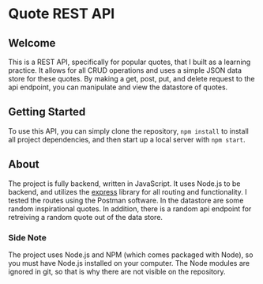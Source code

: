 # Quote REST API

## Welcome
This is a REST API, specifically for popular quotes, that I built as a learning practice.
It allows for all CRUD operations and uses a simple JSON data store for these quotes.
By making a get, post, put, and delete request to the api endpoint, you can manipulate and view
the datastore of quotes.

## Getting Started
To use this API, you can simply clone the repository, `npm install` to install all project
dependencies, and then start up a local server with `npm start`.

## About
The project is fully backend, written in JavaScript. It uses Node.js to be backend, and
utilizes the [express](https://github.com/expressjs/express) library for all routing and functionality.
I tested the routes using the Postman software. In the datastore are some random inspirational quotes.
In addition, there is a random api endpoint for retreiving a random quote out of the data store.

### Side Note
The project uses Node.js and NPM (which comes packaged with Node), so you must have Node.js installed on
your computer. The Node modules are ignored in git, so that is why there are not visible on the repository.
